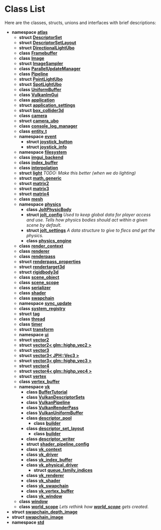
# Class List


Here are the classes, structs, unions and interfaces with brief descriptions:

* **namespace** [**atlas**](namespaceatlas.md)     
    * **struct** [**DescriptorSet**](classatlas_1_1DescriptorSet.md)     
    * **struct** [**DescriptorSetLayout**](structatlas_1_1DescriptorSetLayout.md)     
    * **struct** [**DirectionalLightUbo**](structatlas_1_1DirectionalLightUbo.md)     
    * **class** [**Framebuffer**](classatlas_1_1Framebuffer.md) 
    * **class** [**Image**](classatlas_1_1Image.md)     
    * **struct** [**ImageSampler**](structatlas_1_1ImageSampler.md) 
    * **class** [**ParallelUpdateManager**](classatlas_1_1ParallelUpdateManager.md)     
    * **class** [**Pipeline**](classatlas_1_1Pipeline.md)     
    * **struct** [**PointLightUbo**](structatlas_1_1PointLightUbo.md)     
    * **struct** [**SpotLightUbo**](structatlas_1_1SpotLightUbo.md)     
    * **class** [**UniformBuffer**](classatlas_1_1UniformBuffer.md)     
    * **class** [**VulkanImGui**](classatlas_1_1VulkanImGui.md) 
    * **class** [**application**](classatlas_1_1application.md)     
    * **struct** [**application\_settings**](structatlas_1_1application__settings.md)     
    * **struct** [**box\_collider3d**](structatlas_1_1box__collider3d.md)     
    * **class** [**camera**](classatlas_1_1camera.md)     
    * **struct** [**camera\_ubo**](structatlas_1_1camera__ubo.md)     
    * **class** [**console\_log\_manager**](classatlas_1_1console__log__manager.md)     
    * **class** [**entity\_t**](classatlas_1_1entity__t.md)     
    * **namespace** [**event**](namespaceatlas_1_1event.md)     
        * **struct** [**joystick\_button**](structatlas_1_1event_1_1joystick__button.md)     
        * **struct** [**joystick\_info**](structatlas_1_1event_1_1joystick__info.md)     
    * **namespace** [**filesystem**](namespaceatlas_1_1filesystem.md)     
    * **class** [**imgui\_backend**](classatlas_1_1imgui__backend.md)     
    * **class** [**index\_buffer**](classatlas_1_1index__buffer.md)     
    * **class** [**interpolation**](classatlas_1_1interpolation.md)     
    * **struct** [**light**](structatlas_1_1light.md) _TODO: Make this better (when we do lighting)_     
    * **struct** [**math\_generic**](structatlas_1_1math__generic.md) 
    * **struct** [**matrix2**](structatlas_1_1matrix2.md) 
    * **struct** [**matrix3**](structatlas_1_1matrix3.md) 
    * **struct** [**matrix4**](structatlas_1_1matrix4.md) 
    * **class** [**mesh**](classatlas_1_1mesh.md)     
    * **namespace** [**physics**](namespaceatlas_1_1physics.md)     
        * **class** [**JoltPhysicBody**](classatlas_1_1physics_1_1JoltPhysicBody.md) 
        * **struct** [**jolt\_config**](structatlas_1_1physics_1_1jolt__config.md) _Used to keep global data for player access and use. Tells how physics bodies should act within a given scene by default._     
        * **struct** [**jolt\_settings**](structatlas_1_1physics_1_1jolt__settings.md) _A data structure to give to flecs and get the physics._     
        * **class** [**physics\_engine**](classatlas_1_1physics_1_1physics__engine.md) 
    * **class** [**render\_context**](classatlas_1_1render__context.md)     
    * **class** [**renderer**](classatlas_1_1renderer.md)     
    * **class** [**renderpass**](classatlas_1_1renderpass.md)     
    * **struct** [**renderpass\_properties**](structatlas_1_1renderpass__properties.md)     
    * **struct** [**rendertarget3d**](structatlas_1_1rendertarget3d.md)     
    * **struct** [**rigidbody3d**](structatlas_1_1rigidbody3d.md)     
    * **class** [**scene\_object**](classatlas_1_1scene__object.md)     
    * **class** [**scene\_scope**](classatlas_1_1scene__scope.md)     
    * **class** [**serializer**](classatlas_1_1serializer.md)     
    * **class** [**shader**](classatlas_1_1shader.md)     
    * **class** [**swapchain**](classatlas_1_1swapchain.md)     
    * **namespace** [**sync\_update**](namespaceatlas_1_1sync__update.md)     
    * **class** [**system\_registry**](classatlas_1_1system__registry.md)     
    * **struct** [**tag**](structatlas_1_1tag.md)     
    * **class** [**thread**](classatlas_1_1thread.md)     
    * **class** [**timer**](classatlas_1_1timer.md)     
    * **struct** [**transform**](structatlas_1_1transform.md)     
    * **namespace** [**ui**](namespaceatlas_1_1ui.md)     
    * **struct** [**vector2**](structatlas_1_1vector2.md) 
    * **struct** [**vector2&lt; glm::highp\_vec2 &gt;**](structatlas_1_1vector2_3_01glm_1_1highp__vec2_01_4.md)     
    * **struct** [**vector3**](structatlas_1_1vector3.md)     
    * **struct** [**vector3&lt; JPH::Vec3 &gt;**](structatlas_1_1vector3_3_01JPH_1_1Vec3_01_4.md)     
    * **struct** [**vector3&lt; glm::highp\_vec3 &gt;**](structatlas_1_1vector3_3_01glm_1_1highp__vec3_01_4.md)     
    * **struct** [**vector4**](structatlas_1_1vector4.md)     
    * **struct** [**vector4&lt; glm::highp\_vec4 &gt;**](structatlas_1_1vector4_3_01glm_1_1highp__vec4_01_4.md)     
    * **struct** [**vertex**](structatlas_1_1vertex.md)     
    * **class** [**vertex\_buffer**](classatlas_1_1vertex__buffer.md)     
    * **namespace** [**vk**](namespaceatlas_1_1vk.md)     
        * **class** [**BufferTutorial**](classatlas_1_1vk_1_1BufferTutorial.md)     
        * **class** [**VulkanDescriptorSets**](classatlas_1_1vk_1_1VulkanDescriptorSets.md) 
        * **class** [**VulkanPipeline**](classatlas_1_1vk_1_1VulkanPipeline.md)     
        * **class** [**VulkanRenderPass**](classatlas_1_1vk_1_1VulkanRenderPass.md)     
        * **class** [**VulkanUniformBuffer**](classatlas_1_1vk_1_1VulkanUniformBuffer.md)     
        * **class** [**descriptor\_pool**](classatlas_1_1vk_1_1descriptor__pool.md)     
            * **class** [**builder**](classatlas_1_1vk_1_1descriptor__pool_1_1builder.md)     
        * **class** [**descriptor\_set\_layout**](classatlas_1_1vk_1_1descriptor__set__layout.md)     
            * **class** [**builder**](classatlas_1_1vk_1_1descriptor__set__layout_1_1builder.md)     
        * **class** [**descriptor\_writer**](classatlas_1_1vk_1_1descriptor__writer.md)     
        * **struct** [**shader\_pipeline\_config**](structatlas_1_1vk_1_1shader__pipeline__config.md)     
        * **class** [**vk\_context**](classatlas_1_1vk_1_1vk__context.md)     
        * **class** [**vk\_driver**](classatlas_1_1vk_1_1vk__driver.md)     
        * **class** [**vk\_index\_buffer**](classatlas_1_1vk_1_1vk__index__buffer.md)     
        * **class** [**vk\_physical\_driver**](classatlas_1_1vk_1_1vk__physical__driver.md)     
            * **struct** [**queue\_family\_indices**](structatlas_1_1vk_1_1vk__physical__driver_1_1queue__family__indices.md)     
        * **class** [**vk\_renderer**](classatlas_1_1vk_1_1vk__renderer.md)     
        * **class** [**vk\_shader**](classatlas_1_1vk_1_1vk__shader.md)     
        * **class** [**vk\_swapchain**](classatlas_1_1vk_1_1vk__swapchain.md)     
        * **class** [**vk\_vertex\_buffer**](classatlas_1_1vk_1_1vk__vertex__buffer.md)     
        * **class** [**vk\_window**](classatlas_1_1vk_1_1vk__window.md)     
    * **class** [**window**](classatlas_1_1window.md)     
    * **class** [**world\_scope**](classatlas_1_1world__scope.md) _Lets rethink how_ [_**world\_scope**_](classatlas_1_1world__scope.md) _gets created._    
* **struct** [**swapchain\_depth\_image**](structatlas_1_1vk_1_1vk__swapchain_1_1swapchain__depth__image.md)     
* **struct** [**swapchain\_image**](structatlas_1_1vk_1_1vk__swapchain_1_1swapchain__image.md)     
* **namespace** [**std**](namespacestd.md) 

